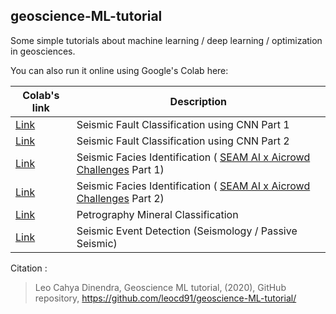 ## geoscience-ML-tutorial
Some simple tutorials about machine learning / deep learning / optimization in geosciences.

You can also run it online using Google's Colab here:

| Colab's link | Description |
| --- | --- |
| [Link](https://colab.research.google.com/github/leocd91/geoscience-ML-tutorial/blob/main/01_Seismic_Fault_Classification_DeepLearning_Synthetic.ipynb) | Seismic Fault Classification using CNN Part 1 |
| [Link](https://colab.research.google.com/github/leocd91/geoscience-ML-tutorial/blob/main/02_Seismic_Fault_Classification_DeepLearning_Field.ipynb) | Seismic Fault Classification using CNN Part 2 |
| [Link](https://colab.research.google.com/github/leocd91/geoscience-ML-tutorial/blob/main/03_Seismic_Facies_Identification_Challenge.ipynb) | Seismic Facies Identification ( [SEAM AI x Aicrowd Challenges](https://www.aicrowd.com/showcase/explainer-introduction-and-general-approach-final-pack)  Part 1) |
| [Link](https://colab.research.google.com/github/leocd91/geoscience-ML-tutorial/blob/main/04_Seismic_Facies_Identification_Challenge_Round2_UsingArgus.ipynb) | Seismic Facies Identification ( [SEAM AI x Aicrowd Challenges](https://www.aicrowd.com/showcase/explainer-introduction-and-general-approach-final-pack)  Part 2) |
| [Link](https://colab.research.google.com/github/leocd91/geoscience-ML-tutorial/blob/main/05_Mineral_Petrography_Classification.ipynb) | Petrography Mineral Classification |
| [Link](https://colab.research.google.com/github/leocd91/geoscience-ML-tutorial/blob/main/06_Seismic_Event_Detection_(Seismology_Passive_Seismic).ipynb) | Seismic Event Detection (Seismology / Passive Seismic) |

Citation : 

> Leo Cahya Dinendra, Geoscience ML tutorial, (2020), GitHub repository, https://github.com/leocd91/geoscience-ML-tutorial/
